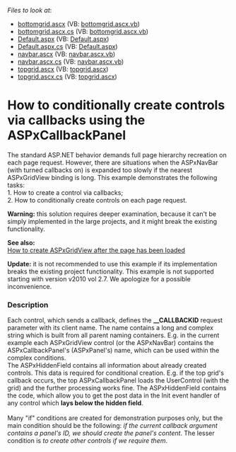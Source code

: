 <!-- default file list -->
*Files to look at*:

* [bottomgrid.ascx](./CS/WebSite/bottomgrid.ascx) (VB: [bottomgrid.ascx.vb](./VB/WebSite/bottomgrid.ascx.vb))
* [bottomgrid.ascx.cs](./CS/WebSite/bottomgrid.ascx.cs) (VB: [bottomgrid.ascx.vb](./VB/WebSite/bottomgrid.ascx.vb))
* [Default.aspx](./CS/WebSite/Default.aspx) (VB: [Default.aspx](./VB/WebSite/Default.aspx))
* [Default.aspx.cs](./CS/WebSite/Default.aspx.cs) (VB: [Default.aspx](./VB/WebSite/Default.aspx))
* [navbar.ascx](./CS/WebSite/navbar.ascx) (VB: [navbar.ascx.vb](./VB/WebSite/navbar.ascx.vb))
* [navbar.ascx.cs](./CS/WebSite/navbar.ascx.cs) (VB: [navbar.ascx.vb](./VB/WebSite/navbar.ascx.vb))
* [topgrid.ascx](./CS/WebSite/topgrid.ascx) (VB: [topgrid.ascx](./VB/WebSite/topgrid.ascx))
* [topgrid.ascx.cs](./CS/WebSite/topgrid.ascx.cs) (VB: [topgrid.ascx](./VB/WebSite/topgrid.ascx))
<!-- default file list end -->
# How to conditionally create controls via callbacks using the ASPxCallbackPanel


<p>The standard ASP.NET behavior demands full page hierarchy recreation on each page request. However, there are situations when the ASPxNavBar (with turned callbacks on) is expanded too slowly if the nearest ASPxGridView binding is long. This example demonstrates the following tasks:<br />
1. How to create a control via callbacks;<br />
2. How to conditionally create controls on each page request.</p><p><strong>Warning:</strong> this solution requires deeper examination, because it can't be simply implemented in the large projects, and it might break the existing functionality.</p><p><strong>See also:</strong><br />
<a href="https://www.devexpress.com/Support/Center/p/E2972">How to create ASPxGridView after the page has been loaded</a></p><p><strong>Update:</strong> it is not recommended to use this example if its implementation breaks the existing project functionality. This example is not supported starting with version v2010 vol 2.7. We apologize for a possible inconvenience.</p>


<h3>Description</h3>

<p>Each control, which sends a callback, defines the <strong>__CALLBACKID</strong> request parameter with its client name. The name contains a long and complex string which is built from all parent naming containers. E.g. in the current example each ASPxGridView control (or the ASPxNavBar) contains the ASPxCallbackPanel&#39;s (ASPxPanel&#39;s) name, which can be used within the complex conditions.<br />
The ASPxHiddenField contains all information about already created controls. This data is required for conditional creation. E.g. if the top grid&#39;s callback occurs, the top ASPxCallbackPanel loads the UserControl (with the grid) and the further processing works fine. The ASPxHiddenField contains the code, which allow you to get the post data in the Init event handler of any control which <strong>lays below the hidden field</strong>.<br />
&nbsp;<br />
Many &quot;if&quot; conditions are created for demonstration purposes only, but the main condition should be the following: <i>if the current callback argument contains a panel&#39;s ID, we should create the panel&#39;s content</i>. The lesser condition is <i>to create other controls if we require them</i>.</p>

<br/>


